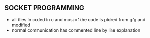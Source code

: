 ## SOCKET PROGRAMMING
* all files in coded in c and most of the code is picked from gfg and modified
* normal communication has commented line by line explanation

